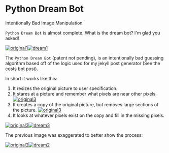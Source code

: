 # Python Dream Bot

Intentionally Bad Image Manipulation

`Python Dream Bot` is almost complete. What is the dream bot? I'm glad you asked!

[![original1](/assets/images/dream-bot/original1.jpg)](https://www.pexels.com/photo/selective-focus-photo-of-brown-monkey-2213575/)[![dream1](/assets/images/dream-bot/dream1.png)](/assets/images/dream-bot/dream1.png)

The `Python Dream Bot` (patent not pending), is an intentionally bad guessing algorithm based off of the logic used for my jekyll post generator (See the costs bot post).

In short it works like this:

1. It resizes the original picture to user specification.
2. It stares at a picture and remember what pixels are near other pixels.
[![original3](/assets/images/dream-bot/original3.jpg)](https://www.pexels.com/photo/cute-corgi-in-front-of-a-laptop-5122188/)
3. It creates a copy of the original picture, but removes large sections of the picture.
[![original3](/assets/images/dream-bot/intermediate3.png)](/assets/images/dream-bot/intermediate3.png)
4. It looks at whatever pixels exist on the copy and fill in the missing pixels.


[![original3](/assets/images/dream-bot/original3.jpg)](https://www.pexels.com/photo/cute-corgi-in-front-of-a-laptop-5122188/)[![dream3](/assets/images/dream-bot/dream3.png)](/assets/images/dream-bot/dream3.png)

The previous image was exaggerated to better show the process:

[![original2](/assets/images/dream-bot/original2.jpg)](https://www.pexels.com/photo/silhouette-photo-of-person-holding-door-knob-792032/)[![dream2](/assets/images/dream-bot/dream2.png)](/assets/images/dream-bot/dream2.png)

